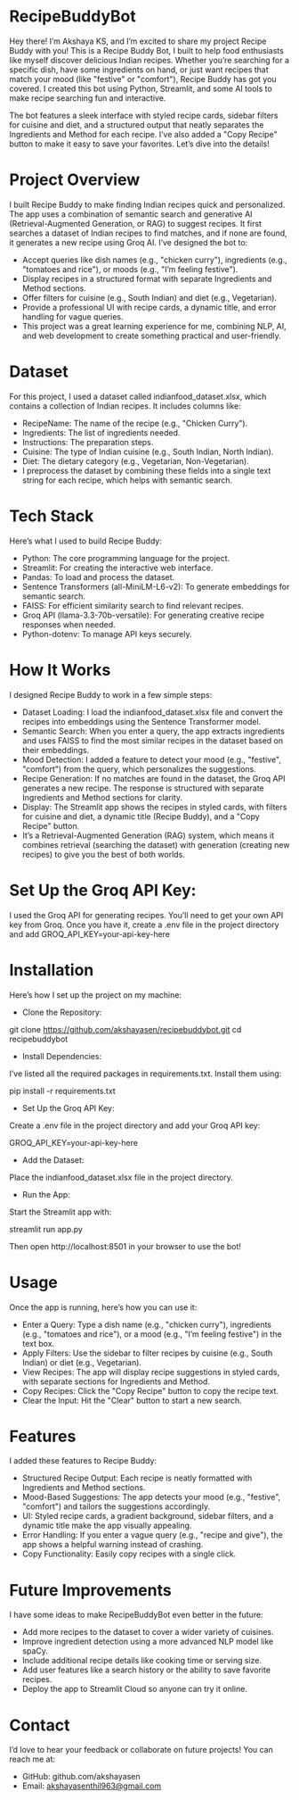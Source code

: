 # RecipeBuddyBot

Hey there! I’m Akshaya KS, and I’m excited to share my project Recipe Buddy with you! This is a Recipe Buddy Bot, I built to help food enthusiasts like myself discover delicious Indian recipes. Whether you’re searching for a specific dish, have some ingredients on hand, or just want recipes that match your mood (like "festive" or "comfort"), Recipe Buddy has got you covered. I created this bot using Python, Streamlit, and some  AI tools to make recipe searching fun and interactive.

The bot features a sleek interface with styled recipe cards, sidebar filters for cuisine and diet, and a structured output that neatly separates the Ingredients and Method for each recipe. I’ve also added a "Copy Recipe" button to make it easy to save your favorites. Let’s dive into the details!

# Project Overview

I built Recipe Buddy to make finding Indian recipes quick and personalized. The app uses a combination of semantic search and generative AI (Retrieval-Augmented Generation, or RAG) to suggest recipes. It first searches a dataset of Indian recipes to find matches, and if none are found, it generates a new recipe using Groq AI. I’ve designed the bot to:

* Accept queries like dish names (e.g., "chicken curry"), ingredients (e.g., "tomatoes and rice"), or moods (e.g., "I’m feeling festive").
* Display recipes in a structured format with separate Ingredients and Method sections.
* Offer filters for cuisine (e.g., South Indian) and diet (e.g., Vegetarian).
* Provide a professional UI with recipe cards, a dynamic title, and error handling for vague queries.
* This project was a great learning experience for me, combining NLP, AI, and web development to create something practical and user-friendly.


# Dataset

For this project, I used a dataset called indianfood_dataset.xlsx, which contains a collection of Indian recipes. It includes columns like:

* RecipeName: The name of the recipe (e.g., "Chicken Curry").
* Ingredients: The list of ingredients needed.
* Instructions: The preparation steps.
* Cuisine: The type of Indian cuisine (e.g., South Indian, North Indian).
* Diet: The dietary category (e.g., Vegetarian, Non-Vegetarian).
* I preprocess the dataset by combining these fields into a single text string for each recipe, which helps with semantic search.


# Tech Stack
Here’s what I used to build Recipe Buddy:

* Python: The core programming language for the project.
* Streamlit: For creating the interactive web interface.
* Pandas: To load and process the dataset.
* Sentence Transformers (all-MiniLM-L6-v2): To generate embeddings for semantic search.
* FAISS: For efficient similarity search to find relevant recipes.
* Groq API (llama-3.3-70b-versatile): For generating creative recipe responses when needed.
* Python-dotenv: To manage API keys securely.

# How It Works
I designed Recipe Buddy to work in a few simple steps:

* Dataset Loading: I load the indianfood_dataset.xlsx file and convert the recipes into embeddings using the Sentence Transformer model.
* Semantic Search: When you enter a query, the app extracts ingredients and uses FAISS to find the most similar recipes in the dataset based on their embeddings.
* Mood Detection: I added a feature to detect your mood (e.g., "festive", "comfort") from the query, which personalizes the suggestions.
* Recipe Generation: If no matches are found in the dataset, the Groq API generates a new recipe. The response is structured with separate Ingredients and Method sections for clarity.
* Display: The Streamlit app shows the recipes in styled cards, with filters for cuisine and diet, a dynamic title (Recipe Buddy), and a "Copy Recipe" button.
* It’s a Retrieval-Augmented Generation (RAG) system, which means it combines retrieval (searching the dataset) with generation (creating new recipes) to give you the best of both worlds.


# Set Up the Groq API Key:
I used the Groq API for generating recipes. You’ll need to get your own API key from Groq. Once you have it, create a .env file in the project directory and add 
GROQ_API_KEY=your-api-key-here


 # Installation

Here’s how I set up the project on my machine:

* Clone the Repository:

git clone https://github.com/akshayasen/recipebuddybot.git
cd recipebuddybot

* Install Dependencies:

I’ve listed all the required packages in requirements.txt. Install them using:

pip install -r requirements.txt

* Set Up the Groq API Key:

Create a .env file in the project directory and add your Groq API key:

GROQ_API_KEY=your-api-key-here

* Add the Dataset:

Place the indianfood_dataset.xlsx file in the project directory. 

* Run the App:

Start the Streamlit app with:

streamlit run app.py

Then open http://localhost:8501 in your browser to use the bot!

# Usage

Once the app is running, here’s how you can use it:

* Enter a Query: Type a dish name (e.g., "chicken curry"), ingredients (e.g., "tomatoes and rice"), or a mood (e.g., "I’m feeling festive") in the text box.
* Apply Filters: Use the sidebar to filter recipes by cuisine (e.g., South Indian) or diet (e.g., Vegetarian).
* View Recipes: The app will display recipe suggestions in styled cards, with separate sections for Ingredients and Method.
* Copy Recipes: Click the "Copy Recipe" button to copy the recipe text.
* Clear the Input: Hit the "Clear" button to start a new search.

# Features
I added  these features to Recipe Buddy:

* Structured Recipe Output: Each recipe is neatly formatted with Ingredients and Method sections.
* Mood-Based Suggestions: The app detects your mood (e.g., "festive", "comfort") and tailors the suggestions accordingly.
* UI: Styled recipe cards, a gradient background, sidebar filters, and a dynamic title make the app visually appealing.
* Error Handling: If you enter a vague query (e.g., "recipe and give"), the app shows a helpful warning instead of crashing.
* Copy Functionality: Easily copy recipes with a single click.



# Future Improvements

I have some ideas to make RecipeBuddyBot even better in the future:

* Add more recipes to the dataset to cover a wider variety of cuisines.
* Improve ingredient detection using a more advanced NLP model like spaCy.
* Include additional recipe details like cooking time or serving size.
* Add user features like a search history or the ability to save favorite recipes.
* Deploy the app to Streamlit Cloud so anyone can try it online.


#  Contact

I’d love to hear your feedback or collaborate on future projects! You can reach me at:

* GitHub: github.com/akshayasen
* Email: akshayasenthil963@gmail.com
